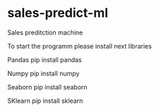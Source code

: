 # sales-predict-ml
Sales preditction machine

To start the programm please install next libraries

Pandas
pip install pandas

Numpy
pip install numpy

Seaborn
pip install seaborn

SKlearn
pip install sklearn

